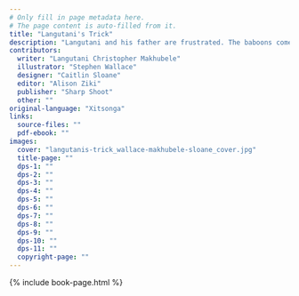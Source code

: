 ```yaml
---
# Only fill in page metadata here.
# The page content is auto-filled from it.
title: "Langutani's Trick"
description: "Langutani and his father are frustrated. The baboons come at night to eat and destroy their maize crops. Can they ever stop the baboons?"
contributors:
  writer: "Langutani Christopher Makhubele"
  illustrator: "Stephen Wallace"
  designer: "Caitlin Sloane"
  editor: "Alison Ziki"
  publisher: "Sharp Shoot"
  other: ""
original-language: "Xitsonga"
links:
  source-files: ""
  pdf-ebook: ""
images:
  cover: "langutanis-trick_wallace-makhubele-sloane_cover.jpg"
  title-page: ""
  dps-1: ""
  dps-2: ""
  dps-3: ""
  dps-4: ""
  dps-5: ""
  dps-6: ""
  dps-7: ""
  dps-8: ""
  dps-9: ""
  dps-10: ""
  dps-11: ""
  copyright-page: ""
---
```


{% include book-page.html %}

